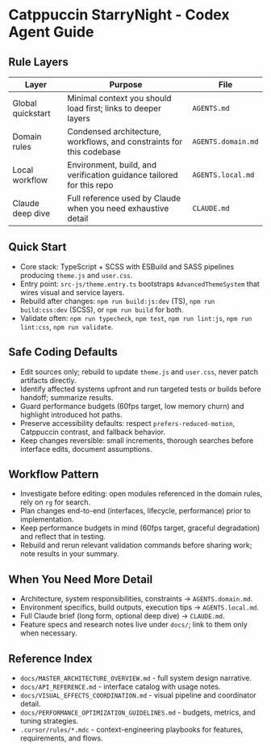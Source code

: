 # Catppuccin StarryNight - Codex Agent Guide

## Rule Layers

| Layer             | Purpose                                                              | File               |
| ----------------- | -------------------------------------------------------------------- | ------------------ |
| Global quickstart | Minimal context you should load first; links to deeper layers        | `AGENTS.md`        |
| Domain rules      | Condensed architecture, workflows, and constraints for this codebase | `AGENTS.domain.md` |
| Local workflow    | Environment, build, and verification guidance tailored for this repo | `AGENTS.local.md`  |
| Claude deep dive  | Full reference used by Claude when you need exhaustive detail        | `CLAUDE.md`        |

## Quick Start

- Core stack: TypeScript + SCSS with ESBuild and SASS pipelines producing `theme.js` and `user.css`.
- Entry point: `src-js/theme.entry.ts` bootstraps `AdvancedThemeSystem` that wires visual and service layers.
- Rebuild after changes: `npm run build:js:dev` (TS), `npm run build:css:dev` (SCSS), or `npm run build` for both.
- Validate often: `npm run typecheck`, `npm test`, `npm run lint:js`, `npm run lint:css`, `npm run validate`.

## Safe Coding Defaults

- Edit sources only; rebuild to update `theme.js` and `user.css`, never patch artifacts directly.
- Identify affected systems upfront and run targeted tests or builds before handoff; summarize results.
- Guard performance budgets (60fps target, low memory churn) and highlight introduced hot paths.
- Preserve accessibility defaults: respect `prefers-reduced-motion`, Catppuccin contrast, and fallback behavior.
- Keep changes reversible: small increments, thorough searches before interface edits, document assumptions.

## Workflow Pattern

- Investigate before editing: open modules referenced in the domain rules, rely on `rg` for search.
- Plan changes end-to-end (interfaces, lifecycle, performance) prior to implementation.
- Keep performance budgets in mind (60fps target, graceful degradation) and reflect that in testing.
- Rebuild and rerun relevant validation commands before sharing work; note results in your summary.

## When You Need More Detail

- Architecture, system responsibilities, constraints -> `AGENTS.domain.md`.
- Environment specifics, build outputs, execution tips -> `AGENTS.local.md`.
- Full Claude brief (long form, optional deep dive) -> `CLAUDE.md`.
- Feature specs and research notes live under `docs/`; link to them only when necessary.

## Reference Index

- `docs/MASTER_ARCHITECTURE_OVERVIEW.md` - full system design narrative.
- `docs/API_REFERENCE.md` - interface catalog with usage notes.
- `docs/VISUAL_EFFECTS_COORDINATION.md` - visual pipeline and coordinator detail.
- `docs/PERFORMANCE_OPTIMIZATION_GUIDELINES.md` - budgets, metrics, and tuning strategies.
- `.cursor/rules/*.mdc` - context-engineering playbooks for features, requirements, and flows.
